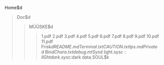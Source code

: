 Home$d
>Doc$d
>>MÜÜSKE$d
>>>1.pdf
>>>2.pdf
>>>3.pdf
>>>4.pdf
>>>5.pdf
>>>6.pdf
>>>7.pdf
>>>8.pdf
>>>9.pdf
>>>10.pdf
>>>11.pdf
>>Frisk$d
>>>README.md
>>>Terminal.txt
>>>CAUTION.txt
>>>Ips.md
>>Private$d
>Bin$d
>>Chara.txt
>>debug.mt
>Sys$d
>>light.sys$c:lIGht
>>dark.sys$c:dark
>>data.SOUL$k